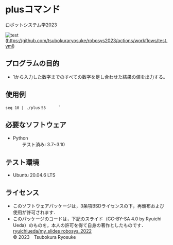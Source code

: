 # plusコマンド
ロボットシステム学2023

![test](https://github.com/tsubokuraryosuke/robosys2023/actions/workflows/test.yml/badge.svg)(https://github.com/tsubokuraryosuke/robosys2023/actions/workflows/test.yml)

## プログラムの目的　　
* 1から入力した数字までのすべての数字を足し合わせた結果の値を出力する。　　

## 使用例  
`seq 10 | ./plus`
`55		`		` 

## 必要なソフトウェア
* Python　　  
　　テスト済み: 3.7~3.10
## テスト環境
* Ubuntu 20.04.6 LTS

## ライセンス
* このソフトウェアパッケージは，3条項BSDライセンスの下，再頒布および使用が許可されます．
* このパッケージのコードは，下記のスライド（CC-BY-SA 4.0 by Ryuichi Ueda）のものを，本人の許可を得て自身の著作としたものです．  
[ryuichiueda/my_slides robosys_2022](https://github.com/ryuichiueda/my_slides/tree/master/robosys_2022)  
© 2023　Tsubokura Ryosuke
